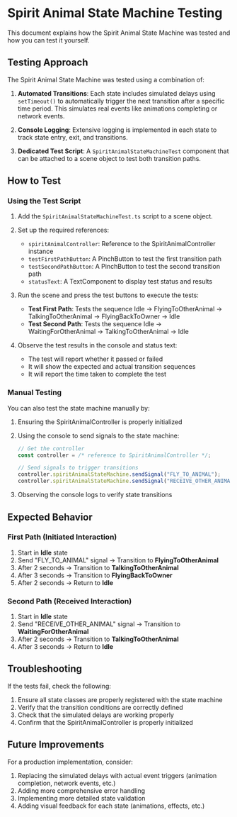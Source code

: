# Spirit Animal State Machine Testing

This document explains how the Spirit Animal State Machine was tested and how you can test it yourself.

## Testing Approach

The Spirit Animal State Machine was tested using a combination of:

1. **Automated Transitions**: Each state includes simulated delays using `setTimeout()` to automatically trigger the next transition after a specific time period. This simulates real events like animations completing or network events.

2. **Console Logging**: Extensive logging is implemented in each state to track state entry, exit, and transitions.

3. **Dedicated Test Script**: A `SpiritAnimalStateMachineTest` component that can be attached to a scene object to test both transition paths.

## How to Test

### Using the Test Script

1. Add the `SpiritAnimalStateMachineTest.ts` script to a scene object.

2. Set up the required references:
   - `spiritAnimalController`: Reference to the SpiritAnimalController instance
   - `testFirstPathButton`: A PinchButton to test the first transition path
   - `testSecondPathButton`: A PinchButton to test the second transition path
   - `statusText`: A TextComponent to display test status and results

3. Run the scene and press the test buttons to execute the tests:
   - **Test First Path**: Tests the sequence Idle → FlyingToOtherAnimal → TalkingToOtherAnimal → FlyingBackToOwner → Idle
   - **Test Second Path**: Tests the sequence Idle → WaitingForOtherAnimal → TalkingToOtherAnimal → Idle

4. Observe the test results in the console and status text:
   - The test will report whether it passed or failed
   - It will show the expected and actual transition sequences
   - It will report the time taken to complete the test

### Manual Testing

You can also test the state machine manually by:

1. Ensuring the SpiritAnimalController is properly initialized
2. Using the console to send signals to the state machine:
   ```typescript
   // Get the controller
   const controller = /* reference to SpiritAnimalController */;
   
   // Send signals to trigger transitions
   controller.spiritAnimalStateMachine.sendSignal("FLY_TO_ANIMAL");
   controller.spiritAnimalStateMachine.sendSignal("RECEIVE_OTHER_ANIMAL");
   ```

3. Observing the console logs to verify state transitions

## Expected Behavior

### First Path (Initiated Interaction)
1. Start in **Idle** state
2. Send "FLY_TO_ANIMAL" signal → Transition to **FlyingToOtherAnimal**
3. After 2 seconds → Transition to **TalkingToOtherAnimal**
4. After 3 seconds → Transition to **FlyingBackToOwner**
5. After 2 seconds → Return to **Idle**

### Second Path (Received Interaction)
1. Start in **Idle** state
2. Send "RECEIVE_OTHER_ANIMAL" signal → Transition to **WaitingForOtherAnimal**
3. After 2 seconds → Transition to **TalkingToOtherAnimal**
4. After 3 seconds → Return to **Idle**

## Troubleshooting

If the tests fail, check the following:

1. Ensure all state classes are properly registered with the state machine
2. Verify that the transition conditions are correctly defined
3. Check that the simulated delays are working properly
4. Confirm that the SpiritAnimalController is properly initialized

## Future Improvements

For a production implementation, consider:

1. Replacing the simulated delays with actual event triggers (animation completion, network events, etc.)
2. Adding more comprehensive error handling
3. Implementing more detailed state validation
4. Adding visual feedback for each state (animations, effects, etc.)